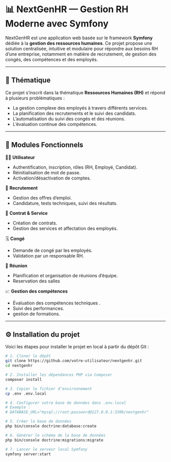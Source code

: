 # 📊 NextGenHR — Gestion RH Moderne avec Symfony

NextGenHR est une application web basée sur le framework **Symfony** dédiée à la **gestion des ressources humaines**. Ce projet propose une solution centralisée, intuitive et modulaire pour répondre aux besoins RH d’une entreprise, notamment en matière de recrutement, de gestion des congés, des compétences et des employés.

---

## 🎯 Thématique

Ce projet s’inscrit dans la thématique **Ressources Humaines (RH)** et répond à plusieurs problématiques :
- La gestion complexe des employés à travers différents services.
- La planification des recrutements et le suivi des candidats.
- L’automatisation du suivi des congés et des réunions.
- L’évaluation continue des compétences.

---

## 🧩 Modules Fonctionnels

🧑‍💼 **Utilisateur**  
- Authentification, inscription, rôles (RH, Employé, Candidat).
- Réinitialisation de mot de passe.
- Activation/désactivation de comptes.

📄 **Recrutement**  
- Gestion des offres d’emploi.
- Candidature, tests techniques, suivi des résultats.

📑 **Contrat & Service**  
- Création de contrats.
- Gestion des services et affectation des employés.

🗓️ **Congé**  
- Demande de congé par les employés.
- Validation par un responsable RH.

📆 **Réunion**  
- Planification et organisation de réunions d’équipe.
- Reservation des salles

📈 **Gestion des compétences**  
- Évaluation des compétences techniques .
- Suivi des performances.
- gestion de formations.

---

## ⚙️ Installation du projet

Voici les étapes pour installer le projet en local à partir du dépôt Git :

```bash
# 1. Cloner le dépôt
git clone https://github.com/votre-utilisateur/nextgenhr.git
cd nextgenhr

# 2. Installer les dépendances PHP via Composer
composer install

# 3. Copier le fichier d’environnement
cp .env .env.local

# 4. Configurer votre base de données dans .env.local
# Exemple :
# DATABASE_URL="mysql://root:password@127.0.0.1:3306/nextgenhr"

# 5. Créer la base de données
php bin/console doctrine:database:create

# 6. Générer le schéma de la base de données
php bin/console doctrine:migrations:migrate

# 7. Lancer le serveur local Symfony
symfony server:start
